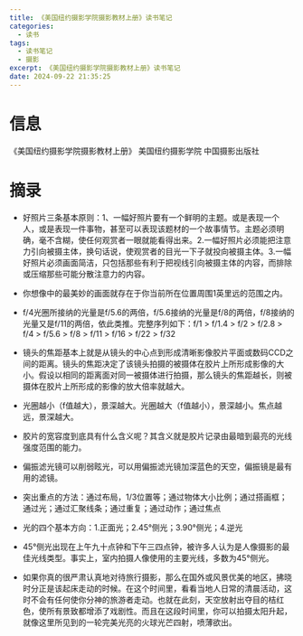 ```yaml
---
title: 《美国纽约摄影学院摄影教材上册》读书笔记
categories:
  - 读书
tags:
  - 读书笔记
  - 摄影
excerpt: 《美国纽约摄影学院摄影教材上册》读书笔记
date: 2024-09-22 21:35:25
---
```


# 信息

《美国纽约摄影学院摄影教材上册》 美国纽约摄影学院 中国摄影出版社

# 摘录

- 好照片三条基本原则：1、一幅好照片要有一个鲜明的主题。或是表现一个人，或是表现一件事物，甚至可以表现该题材的一个故事情节。主题必须明确，毫不含糊，使任何观赏者一眼就能看得出来。2.一幅好照片必须能把注意力引向被摄主体，换句话说，使观赏者的目光一下子就投向被摄主体。3.一幅好照片必须画面简洁，只包括那些有利于把视线引向被摄主体的内容，而排除或压缩那些可能分散注意力的内容。

- 你想像中的最美妙的画面就存在于你当前所在位置周围1英里远的范围之内。

- f/4光圈所接纳的光量是f/5.6的两倍，f/5.6接纳的光量是f/8的两倍，f/8接纳的光量又是f/11的两倍，依此类推。完整序列如下：f/1 > f/1.4 > f/2 > f/2.8 > f/4 > f/5.6 > f/8 > f/11 > f/16 > f/22 > f/32

- 镜头的焦距基本上就是从镜头的中心点到形成清晰影像胶片平面或数码CCD之间的距离。镜头的焦距决定了该镜头拍摄的被摄体在胶片上所形成影像的大小。假设以相同的距离面对同一被摄体进行拍摄，那么镜头的焦距越长，则被摄体在胶片上所形成的影像的放大倍率就越大。

- 光圈越小（f值越大），景深越大。光圈越大（f值越小），景深越小。焦点越远，景深越大。

- 胶片的宽容度到底具有什么含义呢？其含义就是胶片记录由最暗到最亮的光线强度范围的能力。

- 偏振滤光镜可以削弱眩光，可以用偏振滤光镜加深蓝色的天空，偏振镜是最有用的滤镜。

- 突出重点的方法：通过布局，1/3位置等；通过物体大小比例；通过搭画框；通过光；通过汇聚线条；通过重复；通过动作；通过焦点

- 光的四个基本方向：1.正面光；2.45°侧光；3.90°侧光；4.逆光

- 45°侧光出现在上午九十点钟和下午三四点钟，被许多人认为是人像摄影的最佳光线类型。事实上，室内拍摄人像使用的主要光线，多数为45°侧光。

- 如果你真的很严肃认真地对待旅行摄影，那么在国外或风景优美的地区，拂晓时分正是该起床走动的时候。在这个时间里，看看当地人日常的清晨活动，这时不会有任何使你分神的旅游者走动。也就在此刻，天空放射出夺目的桔红色，使所有景致都增添了戏剧性。而且在这段时间里，你可以拍摄太阳升起，就像这里所见到的一轮完美光亮的火球光芒四射，喷薄欲出。